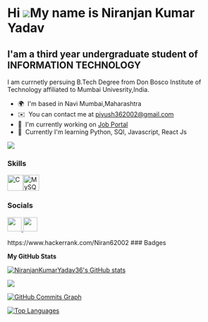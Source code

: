 Hi ![](https://user-images.githubusercontent.com/18350557/176309783-0785949b-9127-417c-8b55-ab5a4333674e.gif)My name is Niranjan Kumar Yadav
============================================================================================================================================

I'am a third year undergraduate student of INFORMATION TECHNOLOGY 
----------------------------------------

I am currnetly persuing B.Tech Degree  from Don Bosco Institute of Technology affiliated to Mumbai Univesrity,India.

* 🌍  I'm based in Navi Mumbai,Maharashtra
* ✉️  You can contact me at [piyush362002@gmail.com](mailto:piyush362002@gmail.com)
* 🚀  I'm currently working on [Job Portal ]()
* 🧠  Currently I'm learning Python, SQl, Javascript, React Js

<a href="https://www.github.com/NiranjanKumarYadav36" target="_blank" rel="noreferrer"><img
src="https://img.shields.io/github/followers/NiranjanKumarYadav36?logo=github&style=for-the-badge&color=f97316&labelColor=27272a" /></a>

### Skills


<p align="left">
<a href="https://docs.microsoft.com/en-us/cpp/?view=msvc-170" target="_blank" rel="noreferrer"><img src="https://raw.githubusercontent.com/danielcranney/readme-generator/main/public/icons/skills/c-colored.svg" width="36" height="36" alt="C" /></a><a href="https://www.mysql.com/" target="_blank" rel="noreferrer"><img src="https://raw.githubusercontent.com/danielcranney/readme-generator/main/public/icons/skills/mysql-colored.svg" width="36" height="36" alt="MySQL" /></a>
</p>


### Socials

<p align="left"> <a href="https://www.github.com/NiranjanKumarYadav36" target="_blank" rel="noreferrer"> <picture> <source media="(prefers-color-scheme: dark)" srcset="https://raw.githubusercontent.com/danielcranney/readme-generator/main/public/icons/socials/github-dark.svg" /> <source media="(prefers-color-scheme: light)" srcset="https://raw.githubusercontent.com/danielcranney/readme-generator/main/public/icons/socials/github.svg" /> <img src="https://raw.githubusercontent.com/danielcranney/readme-generator/main/public/icons/socials/github.svg" width="32" height="32" /> </picture> </a> <a href="https://www.linkedin.com/in/niranjan-kumar-yadav-11b365284" target="_blank" rel="noreferrer"> <picture> <source media="(prefers-color-scheme: dark)" srcset="https://raw.githubusercontent.com/danielcranney/readme-generator/main/public/icons/socials/linkedin-dark.svg" /> <source media="(prefers-color-scheme: light)" srcset="https://raw.githubusercontent.com/danielcranney/readme-generator/main/public/icons/socials/linkedin.svg" /> <img src="https://raw.githubusercontent.com/danielcranney/readme-generator/main/public/icons/socials/linkedin.svg" width="32" height="32" /> </picture> </a></p>
https://www.hackerrank.com/Niran62002
### Badges

<b>My GitHub Stats</b>

<a href="http://www.github.com/NiranjanKumarYadav36"><img src="https://github-readme-stats.vercel.app/api?username=NiranjanKumarYadav36&show_icons=true&hide=&count_private=true&title_color=10b981&text_color=3382ed&icon_color=f97316&bg_color=27272a&hide_border=true&show_icons=true" alt="NiranjanKumarYadav36's GitHub stats" /></a>

<a href="http://www.github.com/NiranjanKumarYadav36"><img src="https://github-readme-streak-stats.herokuapp.com/?user=NiranjanKumarYadav36&stroke=3382ed&background=27272a&ring=10b981&fire=10b981&currStreakNum=3382ed&currStreakLabel=10b981&sideNums=3382ed&sideLabels=3382ed&dates=3382ed&hide_border=true" /></a>

<a href="http://www.github.com/NiranjanKumarYadav36"><img src="https://github-readme-activity-graph.cyclic.app/graph?username=NiranjanKumarYadav36&bg_color=27272a&color=3382ed&line=f97316&point=3382ed&area_color=27272a&area=true&hide_border=true&custom_title=GitHub%20Commits%20Graph" alt="GitHub Commits Graph" /></a>

<a href="https://github.com/NiranjanKumarYadav36" align="left"><img src="https://github-readme-stats.vercel.app/api/top-langs/?username=NiranjanKumarYadav36&langs_count=10&title_color=10b981&text_color=3382ed&icon_color=f97316&bg_color=27272a&hide_border=true&locale=en&custom_title=Top%20%Languages" alt="Top Languages" /></a>
